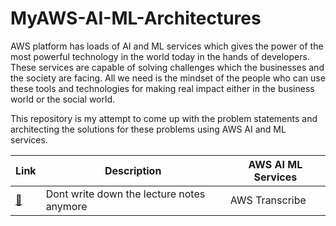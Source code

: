 # MyAWS-AI-ML-Architectures

AWS platform has loads of AI and ML services which gives the power of the most powerful technology in the world today in the hands of developers. These services are capable of solving challenges which the businesses and the society are facing. All we need is the mindset of the people who can use these tools and technologies for making real impact either in the business world or the social world.

This repository is my attempt to come up with the problem statements and architecting the solutions for these problems using AWS AI and ML services.


| Link | Description | AWS AI ML Services
| --- | --- | --- |
| [:link:](AutomatingTranscribingLectures.md) | Dont write down the lecture notes anymore | AWS Transcribe
